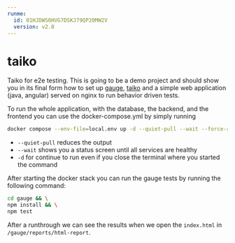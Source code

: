 ```yaml
---
runme:
  id: 01HJDWS0HVG7DSKJ79QP20MW2V
  version: v2.0
---
```


# taiko

Taiko for e2e testing. This is going to be a demo project and should show you in its final form how to set up [gauge](gauge.org), [taiko](taiko.org) and a simple web application (java, angular) served on nginx to run behavior driven tests.

To run the whole application, with the database, the backend, and the frontend you can use the docker-compose.yml by simply running

```sh {"id":"01HJJJ2J91E5A4ET7DWXCH5A06"}
docker compose --env-file=local.env up -d --quiet-pull --wait --force-recreate --remove-orphans
```

- `--quiet-pull` reduces the output
- `--wait` shows you a status screen until all services are healthy
- `-d` for continue to run even if you close the terminal where you started the command

After starting the docker stack you can run the gauge tests by running the following command:

```sh {"id":"01HJN7AFANY8GS4JC4RCEH3JZE"}
cd gauge && \
npm install && \
npm test
```

After a runthrough we can see the results when we open the `index.html` in `/gauge/reports/html-report`.
